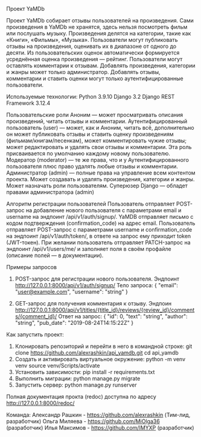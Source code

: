 Проект YaMDb

Проект YaMDb собирает отзывы пользователей на произведения. Сами произведения в YaMDb не хранятся, здесь нельзя посмотреть фильм или послушать музыку.
Произведения делятся на категории, такие как «Книги», «Фильмы», «Музыка». 
Пользователи могут публиковать отзывы на произведения, оценивать их в диапазоне от одного до десяти. Из пользовательских оценок автоматически формируется усреднённая оценка произведения — рейтинг.
Пользователи могут оставлять комментарии к отзывам.
Добавлять произведения, категории и жанры может только администратор.
Добавлять отзывы, комментарии и ставить оценки могут только аутентифицированные пользователи.

Используемые технологии:
Python 3.9.10
Django 3.2
Django REST Framework 3.12.4

Пользовательские роли
Аноним — может просматривать описания произведений, читать отзывы и комментарии.
Аутентифицированный пользователь (user) — может, как и Аноним, читать всё, дополнительно он может публиковать отзывы и ставить оценку произведениям (фильмам/книгам/песенкам), может комментировать чужие отзывы; может редактировать и удалять свои отзывы и комментарии. Эта роль присваивается по умолчанию каждому новому пользователю.
Модератор (moderator) — те же права, что и у Аутентифицированного пользователя плюс право удалять любые отзывы и комментарии.
Администратор (admin) — полные права на управление всем контентом проекта. Может создавать и удалять произведения, категории и жанры. Может назначать роли пользователям.
Суперюзер Django — обладет правами администратора (admin)

Алгоритм регистрации пользователей
Пользователь отправляет POST-запрос на добавление нового пользователя с параметрами email и username на эндпоинт /api/v1/auth/signup/.
YaMDB отправляет письмо с кодом подтверждения (confirmation_code) на адрес email.
Пользователь отправляет POST-запрос с параметрами username и confirmation_code на эндпоинт /api/v1/auth/token/, в ответе на запрос ему приходит token (JWT-токен).
При желании пользователь отправляет PATCH-запрос на эндпоинт /api/v1/users/me/ и заполняет поля в своём профайле (описание полей — в документации).

Примеры запросов
1. POST-запрос для регистрации нового пользователя. 
Эндпоинт http://127.0.0.1:8000/api/v1/auth/signup/
Тело запроса:
{
"email": "user@example.com",
"username": "string"
}

2. GET-запрос для получения комментария к отзыву.
Эндпоин http://127.0.0.1:8000/api/v1/titles/{title_id}/reviews/{review_id}/comments/{comment_id}/
Ответ на запрос:
{
"id": 0,
"text": "string",
"author": "string",
"pub_date": "2019-08-24T14:15:22Z"
}

Как запустить проект:
1. Клонировать репозиторий и перейти в него в командной строке:
git clone https://github.com/alexrashkin/api_yamdb.git
cd api_yamdb
2. Создать и активировать виртуальное окружение:
python -m venv venv
source venv/Scripts/activate
3. Установить зависимости: pip install -r requirements.txt
4. Выполнить миграции: python manage.py migrate
5. Запустить сервер: python manage.py runserver

Полная документация прокта (redoc) доступна по адресу http://127.0.0.1:8000/redoc/

Команда:
Александр Рашкин - https://github.com/alexrashkin (Тим-лид, разработчик)
Ольга Миляева - https://github.com/MiOlga36 (разработчик)
Илья Максимов - https://github.com/IMYXP (разработчик)
